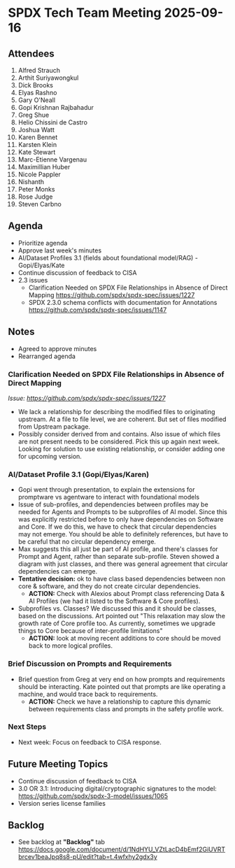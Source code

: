 # SPDX Tech Team Meeting 2025-09-16

## Attendees

1. Alfred Strauch
2. Arthit Suriyawongkul
3. Dick Brooks
4. Elyas Rashno
5. Gary O'Neall
6. Gopi Krishnan Rajbahadur
7. Greg Shue
8. Helio Chissini de Castro
9. Joshua Watt
10. Karen Bennet
11. Karsten Klein
12. Kate Stewart
13. Marc-Etienne Vargenau
14. Maximillian Huber
15. Nicole Pappler
16. Nishanth
17. Peter Monks
18. Rose Judge
19. Steven Carbno

## Agenda

- Prioritize agenda
- Approve last week's minutes
- AI/Dataset Profiles 3.1 (fields about foundational model/RAG) - Gopi/Elyas/Kate
- Continue discussion of feedback to CISA
- 2.3 issues
  - Clarification Needed on SPDX File Relationships in Absence of Direct Mapping https://github.com/spdx/spdx-spec/issues/1227
  - SPDX 2.3.0 schema conflicts with documentation for Annotations https://github.com/spdx/spdx-spec/issues/1147

## Notes

- Agreed to approve minutes
- Rearranged agenda

### Clarification Needed on SPDX File Relationships in Absence of Direct Mapping
*Issue: https://github.com/spdx/spdx-spec/issues/1227*

- We lack a relationship for describing the modified files to originating upstream. At a file to file level, we are coherent. But set of files modified from Upstream package.
- Possibly consider derived from and contains. Also issue of which files are not present needs to be considered. Pick this up again next week. Looking for solution to use existing relationship, or consider adding one for upcoming version.

### AI/Dataset Profile 3.1 (Gopi/Elyas/Karen)

- Gopi went through presentation, to explain the extensions for promptware vs agentware to interact with foundational models
- Issue of sub-profiles, and dependencies between profiles may be needed for Agents and Prompts to be subprofiles of AI model. Since this was explicitly restricted before to only have dependencies on Software and Core. If we do this, we have to check that circular dependencies may not emerge. You should be able to definitely references, but have to be careful that no circular dependency emerge.
- Max suggests this all just be part of AI profile, and there's classes for Prompt and Agent, rather than separate sub-profile. Steven showed a diagram with just classes, and there was general agreement that circular dependencies can emerge.
- **Tentative decision:** ok to have class based dependencies between non core & software, and they do not create circular dependencies.
  - **ACTION:** Check with Alexios about Prompt class referencing Data & AI Profiles (we had it listed to the Software & Core profiles).
- Subprofiles vs. Classes? We discussed this and it should be classes, based on the discussions. Art pointed out "This relaxation may slow the growth rate of Core profile too. As currently, sometimes we upgrade things to Core because of inter-profile limitations"
  - **ACTION:** look at moving recent additions to core should be moved back to more logical profiles.

### Brief Discussion on Prompts and Requirements

- Brief question from Greg at very end on how prompts and requirements should be interacting. Kate pointed out that prompts are like operating a machine, and would trace back to requirements.
  - **ACTION:** Check we have a relationship to capture this dynamic between requirements class and prompts in the safety profile work.

### Next Steps

- Next week: Focus on feedback to CISA response.

## Future Meeting Topics

- Continue discussion of feedback to CISA
- 3.0 OR 3.1: Introducing digital/cryptographic signatures to the model: https://github.com/spdx/spdx-3-model/issues/1065
- Version series license families

## Backlog

- See backlog at **"Backlog"** tab https://docs.google.com/document/d/1NdHYU_VZtLacD4bEmf2GiUVRTbrcev1beaJpq8s8-pU/edit?tab=t.4wfxhy2gdx3y
